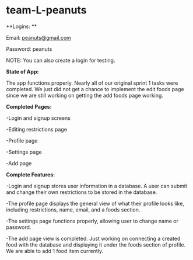 # team-L-peanuts


**Logins: **

Email: peanuts@gmail.com

Password: peanuts

NOTE: You can also create a login for testing.

**State of App:**

The app functions properly. Nearly all of our original sprint 1 tasks were completed. We just did not get a chance to implement the edit foods page since we are still working on getting the add foods page working.

**Completed Pages:**

-Login and signup screens

-Editing restrictions page

-Profile page

-Settings page

-Add page

**Complete Features:**

-Login and signup stores user information in a database. A user can submit and change their own restrictions to be stored in the database.

-The profile page displays the general view of what their profile looks like, including restrictions, name, email, and a foods section.

-The settings page functions properly, allowing user to change name or password.

-The add page view is completed. Just working on connecting a created food with the database and displaying it under the foods section of profile. We are able to add 1 food item currently.
